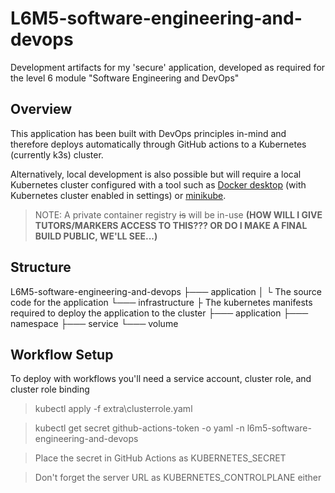 # L6M5-software-engineering-and-devops

Development artifacts for my 'secure' application, developed as required for the level 6 module "Software Engineering and DevOps"

## Overview

This application has been built with DevOps principles in-mind and therefore deploys automatically through GitHub actions to a Kubernetes (currently k3s) cluster.

Alternatively, local development is also possible but will require a local Kubernetes cluster configured with a tool such as [Docker desktop](https://www.docker.com/products/docker-desktop/) (with Kubernetes cluster enabled in settings) or [minikube](https://minikube.sigs.k8s.io/).

> NOTE: A private container registry ~~is~~ will be in-use **(HOW WILL I GIVE TUTORS/MARKERS ACCESS TO THIS??? OR DO I MAKE A FINAL BUILD PUBLIC, WE'LL SEE...)**

## Structure

L6M5-software-engineering-and-devops
├─── application
│    └ The source code for the application
└─── infrastructure
     ├ The kubernetes manifests required to deploy the application to the cluster
     ├─── application
     ├─── namespace
     ├─── service
     └─── volume

## Workflow Setup

To deploy with workflows you'll need a service account, cluster role, and cluster role binding

> kubectl apply -f extra\clusterrole.yaml

> kubectl get secret github-actions-token -o yaml -n l6m5-software-engineering-and-devops

> Place the secret in GitHub Actions as KUBERNETES_SECRET

> Don't forget the server URL as KUBERNETES_CONTROLPLANE either